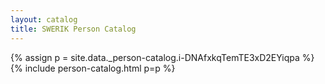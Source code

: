 ```yaml
---
layout: catalog
title: SWERIK Person Catalog
---
```

{% assign p = site.data._person-catalog.i-DNAfxkqTemTE3xD2EYiqpa %}
{% include person-catalog.html p=p %}

